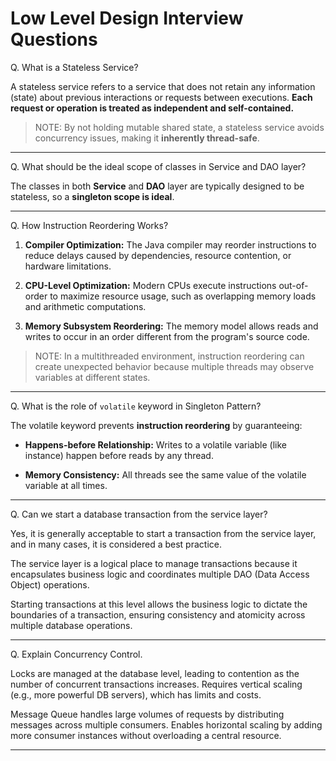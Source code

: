 # Low Level Design Interview Questions

Q. What is a Stateless Service?

A stateless service refers to a service that does not retain any information (state) about previous interactions or requests between executions. **Each request or operation is treated as independent and self-contained.**

> NOTE: By not holding mutable shared state, a stateless service avoids concurrency issues, making it **inherently thread-safe**.

---

Q. What should be the ideal scope of classes in Service and DAO layer?

The classes in both **Service** and **DAO** layer are typically designed to be stateless, so a **singleton scope is ideal**.

---

Q. How Instruction Reordering Works?

1. **Compiler Optimization:** The Java compiler may reorder instructions to reduce delays caused by dependencies, resource contention, or hardware limitations.

2. **CPU-Level Optimization:** Modern CPUs execute instructions out-of-order to maximize resource usage, such as overlapping memory loads and arithmetic computations.

3. **Memory Subsystem Reordering:** The memory model allows reads and writes to occur in an order different from the program's source code.

> NOTE: In a multithreaded environment, instruction reordering can create unexpected behavior because multiple threads may observe variables at different states.

---

Q. What is the role of `volatile` keyword in Singleton Pattern?

The volatile keyword prevents **instruction reordering** by guaranteeing:

- **Happens-before Relationship:** Writes to a volatile variable (like instance) happen before reads by any thread.

- **Memory Consistency:** All threads see the same value of the volatile variable at all times.

---

Q. Can we start a database transaction from the service layer?

Yes, it is generally acceptable to start a transaction from the service layer, and in many cases, it is considered a best practice. 

The service layer is a logical place to manage transactions because it encapsulates business logic and coordinates multiple DAO (Data Access Object) operations. 

Starting transactions at this level allows the business logic to dictate the boundaries of a transaction, ensuring consistency and atomicity across multiple database operations.

---

Q. Explain Concurrency Control.

Locks are managed at the database level, leading to contention as the number of concurrent transactions increases. Requires vertical scaling (e.g., more powerful DB servers), which has limits and costs.

Message Queue handles large volumes of requests by distributing messages across multiple consumers. Enables horizontal scaling by adding more consumer instances without overloading a central resource.

---






